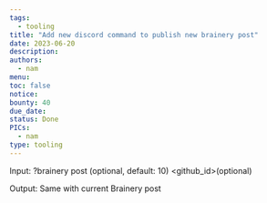 ```yaml
---
tags:
  - tooling
title: "Add new discord command to publish new brainery post"
date: 2023-06-20
description: 
authors:
  - nam
menu: 
toc: false
notice: 
bounty: 40
due_date: 
status: Done
PICs:
  - nam
type: tooling
---
```

Input: ?brainery post <url> <author>  <tags> <reward>(optional, default: 10) <github_id>(optional)

Output: Same with current Brainery post